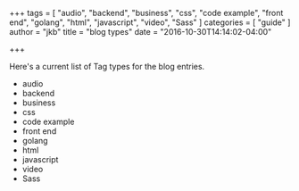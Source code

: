 +++
tags = [
  "audio",
  "backend",
  "business",
  "css",
  "code example",
  "front end",
  "golang",
  "html",
  "javascript",
  "video",
  "Sass"
]
categories = [
  "guide"
]
author = "jkb"
title = "blog types"
date = "2016-10-30T14:14:02-04:00"

+++

Here's a current list of Tag types for the blog entries.

- audio
- backend
- business
- css
- code example
- front end
- golang
- html
- javascript
- video
- Sass
